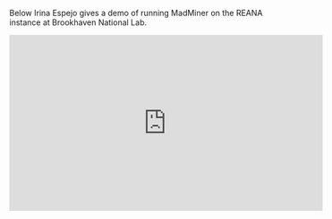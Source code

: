 
Below Irina Espejo gives a demo of running MadMiner on the REANA instance at Brookhaven National Lab.


<iframe width="560" height="315" src="https://www.youtube.com/embed/jzU5i-FKy6g" frameborder="0" allow="accelerometer; autoplay; clipboard-write; encrypted-media; gyroscope; picture-in-picture" allowfullscreen></iframe>